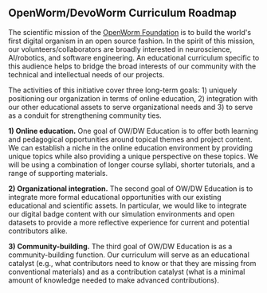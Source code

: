 ## OpenWorm/DevoWorm Curriculum Roadmap

The scientific mission of the [OpenWorm Foundation](http://openworm.org) is to build the world's first digital organism in an open source fashion. In the spirit of this mission, our volunteers/collaborators are broadly interested in neuroscience, AI/robotics, and software engineering. An educational curriculum specific to this audience helps to bridge the broad interests of our community with the technical and intellectual needs of our projects.

The activities of this initiative cover three long-term goals: 1) uniquely positioning our organization in terms of online education, 2) integration with our other educational assets to serve organizational needs and 3) to serve as a conduit for strengthening community ties.

__1) Online education.__ One goal of OW/DW Education is to offer both learning and pedagogical opportunities around topical themes and project content. We can establish a niche in the online education environment by providing unique topics while also providing a unique perspective on these topics. We will be using a combination of longer course syllabi, shorter tutorials, and a range of supporting materials.

__2) Organizational integration.__ The second goal of OW/DW Education is to integrate more formal educational opportunities with our existing educational and scientific assets. In particular, we would like to integrate our digital badge content with our simulation environments and open datasets to provide a more reflective experience for current and potential contributors alike.

__3) Community-building.__ The third goal of OW/DW Education is as a community-building function. Our curriculum will serve as an educational catalyst (e.g., what contributors need to know or that they are missing from conventional materials) and as a contribution catalyst (what is a minimal amount of knowledge needed to make advanced contributions).
